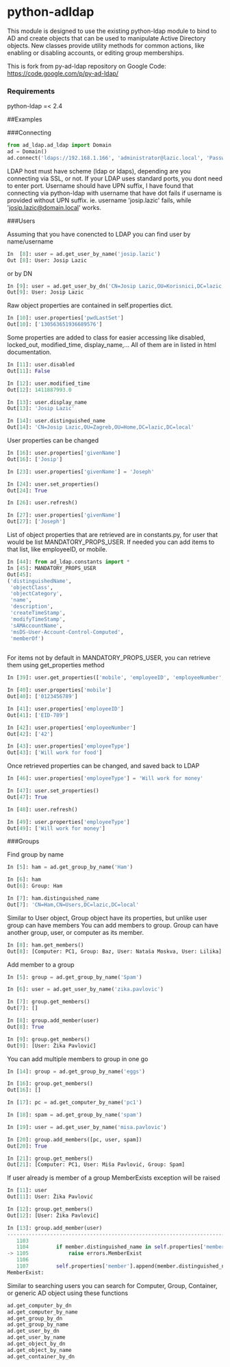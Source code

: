 python-adldap
=============

This module is designed to use the existing python-ldap module to bind to AD and create objects that can be used to manipulate Active Directory objects. New classes provide utility methods for common actions, like enabling or disabling accounts, or editing group memberships.

This is fork from py-ad-ldap repository on Google Code: https://code.google.com/p/py-ad-ldap/

### Requirements
python-ldap =< 2.4

##Examples

###Connecting

```python
from ad_ldap.ad_ldap import Domain
ad = Domain()
ad.connect('ldaps://192.168.1.166', 'administrator@lazic.local', 'Password01')
```

LDAP host must have scheme (ldap or ldaps), depending are you connecting via SSL, or not. If your LDAP uses standard ports, you dont need to enter port.
Username should have UPN suffix, I have found that connecting via python-ldap with username that have dot fails if username is provided without UPN suffix. ie. username 'josip.lazic' fails, while 'josip.lazic@domain.local' works.

###Users

Assuming that you have conencted to LDAP you can find user by name/username

```python
In  [8]: user = ad.get_user_by_name('josip.lazic')
Out [8]: User: Josip Lazic

```

or by DN


```python
In [9]: user = ad.get_user_by_dn('CN=Josip Lazic,OU=Korisnici,DC=lazic,DC=local')
Out[9]: User: Josip Lazic

```

Raw object properties are contained in self.properties dict.

```python
In [10]: user.properties['pwdLastSet']
Out[10]: ['130563651936689576']

```

Some properties are added to class for easier accessing like disabled, locked_out, modified_time, display_name,...
All of them are in listed in html documentation.

```python
In [11]: user.disabled
Out[11]: False

In [12]: user.modified_time
Out[12]: 1411887993.0

In [13]: user.display_name
Out[13]: 'Josip Lazic'

In [14]: user.distinguished_name
Out[14]: 'CN=Josip Lazic,OU=Zagreb,OU=Home,DC=lazic,DC=local'

```

User properties can be changed 

```python
In [16]: user.properties['givenName']
Out[16]: ['Josip']

In [23]: user.properties['givenName'] = 'Joseph'

In [24]: user.set_properties()
Out[24]: True

In [26]: user.refresh()

In [27]: user.properties['givenName']
Out[27]: ['Joseph']

```

List of object properties that are retrieved are in constants.py, for user that would be list
MANDATORY_PROPS_USER. If needed you can add items to that list, like employeeID, or mobile.

```python
In [44]: from ad_ldap.constants import *
In [45]: MANDATORY_PROPS_USER
Out[45]: 
('distinguishedName',
 'objectClass',
 'objectCategory',
 'name',
 'description',
 'createTimeStamp',
 'modifyTimeStamp',
 'sAMAccountName',
 'msDS-User-Account-Control-Computed',
 'memberOf')
 
```

For items not by default in MANDATORY_PROPS_USER, you can retrieve them using get_properties method

```python
In [39]: user.get_properties(['mobile', 'employeeID', 'employeeNumber', 'employeeType'])

In [40]: user.properties['mobile']
Out[40]: ['0123456789']

In [41]: user.properties['employeeID']
Out[41]: ['EID-789']

In [42]: user.properties['employeeNumber']
Out[42]: ['42']

In [43]: user.properties['employeeType']
Out[43]: ['Will work for food']

```

Once retrieved properties can be changed, and saved back to LDAP

```python
In [46]: user.properties['employeeType'] = 'Will work for money'

In [47]: user.set_properties()
Out[47]: True

In [48]: user.refresh()

In [49]: user.properties['employeeType']
Out[49]: ['Will work for money']

```


###Groups

Find group by name

```python
In [5]: ham = ad.get_group_by_name('Ham')

In [6]: ham
Out[6]: Group: Ham

In [7]: ham.distinguished_name
Out[7]: 'CN=Ham,CN=Users,DC=lazic,DC=local'

```

Similar to User object, Group object have its properties, but unlike user group can have members
You can add members to group. Group can have another group, user, or computer as its member.

```python
In [8]: ham.get_members()
Out[8]: [Computer: PC1, Group: Baz, User: Nataša Moskva, User: Lilika]

```

Add member to a group

```python
In [5]: group = ad.get_group_by_name('Spam')

In [6]: user = ad.get_user_by_name('zika.pavlovic')

In [7]: group.get_members()
Out[7]: []

In [8]: group.add_member(user)
Out[8]: True

In [9]: group.get_members()
Out[9]: [User: Žika Pavlović]
```

You can add multiple members to group in one go

```python
In [14]: group = ad.get_group_by_name('eggs')

In [16]: group.get_members()
Out[16]: []

In [17]: pc = ad.get_computer_by_name('pc1')

In [18]: spam = ad.get_group_by_name('spam')

In [19]: user = ad.get_user_by_name('misa.pavlovic')

In [20]: group.add_members([pc, user, spam])
Out[20]: True

In [21]: group.get_members()
Out[21]: [Computer: PC1, User: Miša Pavlović, Group: Spam]
```

If user already is member of a group MemberExists exception will be raised

```python
In [11]: user
Out[11]: User: Žika Pavlović

In [12]: group.get_members()
Out[12]: [User: Žika Pavlović]

In [13]: group.add_member(user)
---------------------------------------------------------------------------
   1103 
   1104         if member.distinguished_name in self.properties['member']:
-> 1105             raise errors.MemberExist
   1106 
   1107         self.properties['member'].append(member.distinguished_name)
MemberExist: 
```



Similar to searching users you can search for Computer, Group, Container, or generic AD object using these functions

```python
ad.get_computer_by_dn
ad.get_computer_by_name
ad.get_group_by_dn
ad.get_group_by_name
ad.get_user_by_dn
ad.get_user_by_name
ad.get_object_by_dn
ad.get_object_by_name
ad.get_container_by_dn
```

```python

```






```python

```